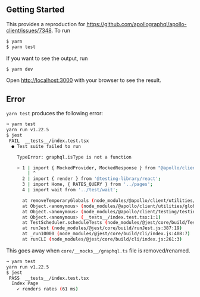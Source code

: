 ## Getting Started

This provides a reproduction for https://github.com/apollographql/apollo-client/issues/7348. To run

```bash
$ yarn
$ yarn test
```

If you want to see the output, run

```bash
$ yarn dev
```

Open [http://localhost:3000](http://localhost:3000) with your browser to see the result.

## Error

`yarn test` produces the following error:

```bash
➜ yarn test
yarn run v1.22.5
$ jest
 FAIL  __tests__/index.test.tsx
  ● Test suite failed to run

    TypeError: graphql.isType is not a function

    > 1 | import { MockedProvider, MockedResponse } from "@apollo/client/testing";
        | ^
      2 | import { render } from '@testing-library/react';
      3 | import Home, { RATES_QUERY } from '../pages';
      4 | import wait from '../test/wait';

      at removeTemporaryGlobals (node_modules/@apollo/client/utilities/globals/graphql.js:4:5)
      at Object.<anonymous> (node_modules/@apollo/client/utilities/globals/index.js:5:1)
      at Object.<anonymous> (node_modules/@apollo/client/testing/testing.cjs.js:6:17)
      at Object.<anonymous> (__tests__/index.test.tsx:1:1)
      at TestScheduler.scheduleTests (node_modules/@jest/core/build/TestScheduler.js:333:13)
      at runJest (node_modules/@jest/core/build/runJest.js:387:19)
      at _run10000 (node_modules/@jest/core/build/cli/index.js:408:7)
      at runCLI (node_modules/@jest/core/build/cli/index.js:261:3)
```

This goes away when `core/__mocks__/graphql.ts` file is removed/renamed.

```bash
➜ yarn test
yarn run v1.22.5
$ jest
 PASS  __tests__/index.test.tsx
  Index Page
    ✓ renders rates (61 ms)
```
